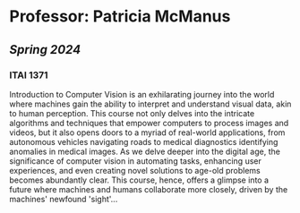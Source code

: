 # Professor: Patricia McManus
## _Spring 2024_
### ITAI 1371
Introduction to Computer Vision is an exhilarating journey into the world where machines gain the ability to interpret and understand visual data, akin to human perception.
This course not only delves into the intricate algorithms and techniques that empower computers to process images and videos, but it also opens doors to a myriad of real-world applications, from autonomous vehicles navigating roads to medical diagnostics identifying anomalies in medical images.
As we delve deeper into the digital age, the significance of computer vision in automating tasks, enhancing user experiences, and even creating novel solutions to age-old problems becomes abundantly clear.
This course, hence, offers a glimpse into a future where machines and humans collaborate more closely, driven by the machines' newfound 'sight'...
